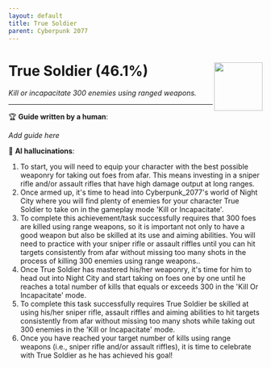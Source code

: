```yaml
---
layout: default
title: True Soldier
parent: Cyberpunk 2077
---
```


# True Soldier (46.1%) <img align="right" src="https://cdn.cloudflare.steamstatic.com/steamcommunity/public/images/apps/1091500/2f63e6b9c0774f8f63b9f053ba9ec145e90c678c.jpg" width="96" height="96">

_Kill or incapacitate 300 enemies using ranged weapons._

***

:trophy: **Guide written by a human**:

_Add guide here_

:robot: **AI hallucinations**:

1. To start, you will need to equip your character with the best possible weaponry for taking out foes from afar. This means investing in a sniper rifle and/or assault rifles that have high damage output at long ranges. 
2. Once armed up, it's time to head into Cyberpunk_2077's world of Night City where you will find plenty of enemies for your character True Soldier to take on in the gameplay mode 'Kill or Incapacitate'.
3. To complete this achievement/task successfully requires that 300 foes are killed using range weapons, so it is important not only to have a good weapon but also be skilled at its use and aiming abilities. You will need to practice with your sniper rifle or assault riffles until you can hit targets consistently from afar without missing too many shots in the process of killing 300 enemies using range weapons..
4. Once True Soldier has mastered his/her weaponry, it's time for him to head out into Night City and start taking on foes one by one until he reaches a total number of kills that equals or exceeds 300 in the 'Kill Or Incapacitate' mode.
5. To complete this task successfully requires True Soldier be skilled at using his/her sniper rifle, assault riffles and aiming abilities to hit targets consistently from afar without missing too many shots while taking out 300 enemies in the 'Kill or Incapacitate' mode.
6. Once you have reached your target number of kills using range weapons (i.e., sniper rifle and/or assault riffles), it is time to celebrate with True Soldier as he has achieved his goal!
